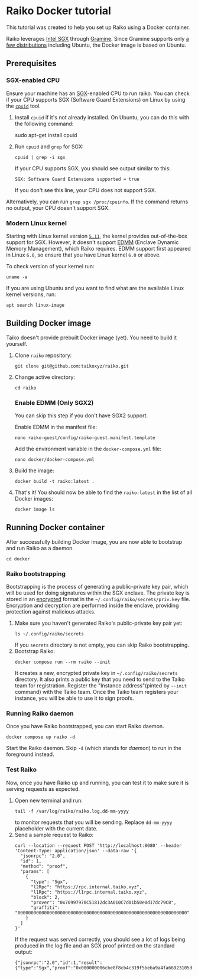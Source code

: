 # Raiko Docker tutorial

This tutorial was created to help you set up Raiko using a Docker container.

Raiko leverages [Intel SGX][sgx] through [Gramine][gramine]. Since Gramine supports only [a few distributions][gramine-distros] including Ubuntu, the Docker image is based on Ubuntu.

[gramine-distros]: https://github.com/gramineproject/gramine/discussions/1555#discussioncomment-7016800
[gramine]: https://gramineproject.io/

## Prerequisites

### SGX-enabled CPU

Ensure your machine has an [SGX][sgx]-enabled CPU to run raiko. You can check if your CPU supports SGX (Software Guard Extensions) on Linux by using the [`cpuid`][cpuid] tool.

1.  Install `cpuid` if it's not already installed. On Ubuntu, you can do this with the following command:

    sudo apt-get install cpuid

1.  Run `cpuid` and `grep` for SGX:

        cpuid | grep -i sgx

    If your CPU supports SGX, you should see output similar to this:

    ```
    SGX: Software Guard Extensions supported = true
    ```

    If you don't see this line, your CPU does not support SGX.

Alternatively, you can run `grep sgx /proc/cpuinfo`. If the command returns no output, your CPU doesn't support SGX.

[sgx]: https://www.intel.com/content/www/us/en/architecture-and-technology/software-guard-extensions.html
[cpuid]: https://manpages.ubuntu.com/manpages/noble/en/man1/cpuid.1.html

### Modern Linux kernel

Starting with Linux kernel version [`5.11`][kernel-5.11], the kernel provides out-of-the-box support for SGX. However, it doesn't support [EDMM][edmm] (Enclave Dynamic Memory Management), which Raiko requires. EDMM support first appeared in Linux `6.0`, so ensure that you have Linux kernel `6.0` or above.

To check version of your kernel run:

```
uname -a
```

If you are using Ubuntu and you want to find what are the available Linux kernel versions, run:

```
apt search linux-image
```

[kernel-5.11]: https://www.intel.com/content/www/us/en/developer/tools/software-guard-extensions/linux-overview.html
[edmm]: https://gramine.readthedocs.io/en/stable/manifest-syntax.html#edmm

## Building Docker image

Taiko doesn't provide prebuilt Docker image (yet). You need to build it yourself.

1. Clone `raiko` repository:
   ```
   git clone git@github.com:taikoxyz/raiko.git
   ```
1. Change active directory:
   ```
   cd raiko
   ```
   ### Enable EDMM (Only SGX2)
   You can skip this step if you don't have SGX2 support.
   
   Enable EDMM in the manifest file:
    ```
    nano raiko-guest/config/raiko-guest.manifest.template
    ```
   Add the environment variable in the `docker-compose.yml` file:
    ```
    nano docker/docker-compose.yml
    ```
1. Build the image:
   ```
   docker build -t raiko:latest .
   ```
1. That's it! You should now be able to find the `raiko:latest` in the list of all Docker images:
   ```
   docker image ls
   ```

## Running Docker container

After successfully building Docker image, you are now able to bootstrap and run Raiko as a daemon.
   ```
   cd docker
   ```

### Raiko bootstrapping

Bootstrapping is the process of generating a public-private key pair, which will be used for doing signatures within the SGX enclave. The private key is stored in an [encrypted][gramine-encrypted-files] format in the `~/.config/raiko/secrets/priv.key` file. Encryption and decryption are performed inside the enclave, providing protection against malicious attacks.

1. Make sure you haven't generated Raiko's public-private key pair yet:
   ```
   ls ~/.config/raiko/secrets
   ```
   If you `secrets` directory is not empty, you can skip Raiko bootstrapping.
1. Bootstrap Raiko:
   ```
   docker compose run --rm raiko --init
   ```
   It creates a new, encrypted private key in `~/.config/raiko/secrets` directory. It also prints a public key that you need to send to the Taiko team for registration.
   Register the "Instance address"(pinted by `--init` command) with the Taiko team. Once the Taiko team registers your instance, you will be able to use it to sign proofs.

[gramine-encrypted-files]: https://gramine.readthedocs.io/en/stable/manifest-syntax.html#encrypted-files

### Running Raiko daemon

Once you have Raiko bootstrapped, you can start Raiko daemon.

```
docker compose up raiko -d
```

Start the Raiko daemon. Skip `-d` (which stands for _daemon_) to run in the foreground instead.

### Test Raiko

Now, once you have Raiko up and running, you can test it to make sure it is serving requests as expected.

1. Open new terminal and run:
   ```
   tail -f /var/log/raiko/raiko.log.dd-mm-yyyy
   ```
   to monitor requests that you will be sending. Replace `dd-mm-yyyy` placeholder with the current date.
1. Send a sample request to Raiko:
   ```
   curl --location --request POST 'http://localhost:8080' --header 'Content-Type: application/json' --data-raw '{
     "jsonrpc": "2.0",
     "id": 1,
     "method": "proof",
     "params": [
       {
         "type": "Sgx",
         "l2Rpc": "https://rpc.internal.taiko.xyz",
         "l1Rpc": "https://l1rpc.internal.taiko.xyz",
         "block": 2,
         "prover": "0x70997970C51812dc3A010C7d01b50e0d17dc79C8",
         "graffiti": "0000000000000000000000000000000000000000000000000000000000000000"
       }
     ]
   }'
   ```
   If the request was served correctly, you should see a lot of logs being produced in the log file and an SGX proof printed on the standard output:
   ```
   {"jsonrpc":"2.0","id":1,"result":{"type":"Sgx","proof":"0x000000006cbe8f8cb4c319f5beba9a4fa66923105dc90aec3c5214eed022323b9200097b647208956cc1b7ce0d8c0777df657caace329cc73f2398b137095128c7717167fc52d6474887e98e0f97149c9be2ca63a458dc8a1b"}}
   ```
